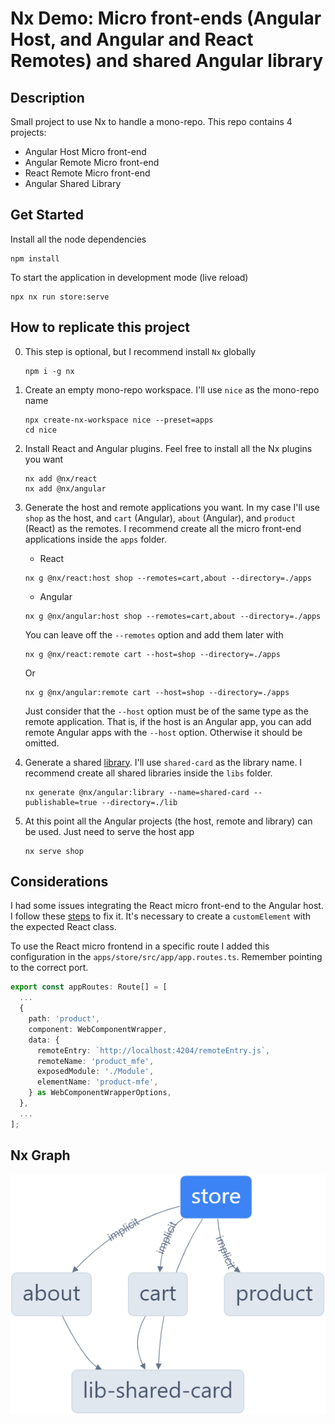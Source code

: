 # Nx Demo: Micro front-ends (Angular Host, and Angular and React Remotes) and shared Angular library

## Description

Small project to use Nx to handle a mono-repo. This repo contains 4 projects:
- Angular Host Micro front-end
- Angular Remote Micro front-end
- React Remote  Micro front-end
- Angular Shared Library

## Get Started
Install all the node dependencies
```
npm install
```
To start the application in development mode (live reload)
```
npx nx run store:serve
```

## How to replicate this project
0. This step is optional, but I recommend install `Nx` globally
    ```
    npm i -g nx
    ```
1. Create an empty mono-repo workspace. I'll use `nice` as the mono-repo name
    ```
    npx create-nx-workspace nice --preset=apps
    cd nice
    ```

2. Install React and Angular plugins. Feel free to install all the Nx plugins you want
    ```
    nx add @nx/react
    nx add @nx/angular
    ```
3. Generate the host and remote applications you want. In my case I'll use `shop` as the host, and `cart` (Angular), `about` (Angular), and `product` (React) as the remotes. I recommend create all the micro front-end applications inside the `apps` folder.
    - React
    ```
    nx g @nx/react:host shop --remotes=cart,about --directory=./apps
    ```
    - Angular
    ```
    nx g @nx/angular:host shop --remotes=cart,about --directory=./apps
    ```

    You can leave off the `--remotes` option and add them later with
    ```
    nx g @nx/react:remote cart --host=shop --directory=./apps
    ```
    Or
    ```
    nx g @nx/angular:remote cart --host=shop --directory=./apps
    ```
    Just consider that the `--host` option must be of the same type as the remote application. That is, if the host is an Angular app, you can add remote Angular apps with the `--host` option. Otherwise it should be omitted.
4. Generate a shared [library](https://nx.dev/nx-api/angular/generators/library#nxangularlibrary). I'll use `shared-card` as the library name. I recommend create all shared libraries inside the `libs` folder.
    ```
    nx generate @nx/angular:library --name=shared-card --publishable=true --directory=./lib
    ```
5. At this point all the Angular projects (the host, remote and library) can be used. Just need to serve the host app
    ```
    nx serve shop
    ```

## Considerations
I had some issues integrating the React micro front-end to the Angular host. I follow these [steps](https://stackoverflow.com/questions/76515637/load-react-mfe-into-angular-host-with-nx-and-angular-architects) to fix it. It's necessary to create a `customElement` with the expected React class.

To use the React micro frontend in a specific route I added this configuration in the `apps/store/src/app/app.routes.ts`. Remember pointing to the correct port.

```ts
export const appRoutes: Route[] = [
  ...
  {
    path: 'product',
    component: WebComponentWrapper,
    data: {
      remoteEntry: `http://localhost:4204/remoteEntry.js`,
      remoteName: 'product_mfe',
      exposedModule: './Module',
      elementName: 'product-mfe',
    } as WebComponentWrapperOptions,
  },
  ...
];
```

## Nx Graph

![alt text](graph.png "Nx Graph")